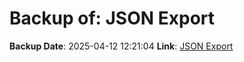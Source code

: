 # Backup of: JSON Export

**Backup Date**: 2025-04-12 12:21:04
**Link**: [JSON Export](https://przemienniki.eu/eksport-danych/json/)
